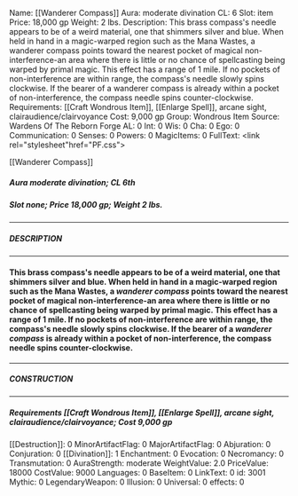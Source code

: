 Name: [[Wanderer Compass]]
Aura: moderate divination
CL: 6
Slot: item
Price: 18,000 gp
Weight: 2 lbs.
Description: This brass compass's needle appears to be of a weird material, one that shimmers silver and blue. When held in hand in a magic-warped region such as the Mana Wastes, a wanderer compass points toward the nearest pocket of magical non-interference-an area where there is little or no chance of spellcasting being warped by primal magic. This effect has a range of 1 mile. If no pockets of non-interference are within range, the compass's needle slowly spins clockwise. If the bearer of a wanderer compass is already within a pocket of non-interference, the compass needle spins counter-clockwise.
Requirements: [[Craft Wondrous Item]], [[Enlarge Spell]], arcane sight, clairaudience/clairvoyance
Cost: 9,000 gp
Group: Wondrous Item
Source: Wardens Of The Reborn Forge
AL: 0
Int: 0
Wis: 0
Cha: 0
Ego: 0
Communication: 0
Senses: 0
Powers: 0
MagicItems: 0
FullText: <link rel="stylesheet"href="PF.css"><div class="heading"><p class="alignleft">[[Wanderer Compass]]</p><div style="clear: both;"></div></div><div><h5><b>Aura </b>moderate divination; <b>CL </b>6th</h5><h5><b>Slot </b>none; <b>Price </b>18,000 gp; <b>Weight </b>2 lbs.</h5></div><hr/><div><h5><b>DESCRIPTION</b></h5></div><hr/><div><h4><p>This brass compass's needle appears to be of a weird material, one that shimmers silver and blue. When held in hand in a magic-warped region such as the Mana Wastes, a <i>wanderer compass</i> points toward the nearest pocket of magical non-interference-an area where there is little or no chance of spellcasting being warped by primal magic. This effect has a range of 1 mile. If no pockets of non-interference are within range, the compass's needle slowly spins clockwise. If the bearer of a <i>wanderer compass</i> is already within a pocket of non-interference, the compass needle spins counter-clockwise.</p></h4></div><hr/><div><h5><b>CONSTRUCTION</b></h5></div><hr/><div><h5><b>Requirements </b>[[Craft Wondrous Item]], [[Enlarge Spell]], <i>arcane sight</i>, <i>clairaudience/clairvoyance</i>; <b>Cost </b>9,000 gp</h5></div>
[[Destruction]]: 0
MinorArtifactFlag: 0
MajorArtifactFlag: 0
Abjuration: 0
Conjuration: 0
[[Divination]]: 1
Enchantment: 0
Evocation: 0
Necromancy: 0
Transmutation: 0
AuraStrength: moderate
WeightValue: 2.0
PriceValue: 18000
CostValue: 9000
Languages: 0
BaseItem: 0
LinkText: 0
id: 3001
Mythic: 0
LegendaryWeapon: 0
Illusion: 0
Universal: 0
effects: 0
